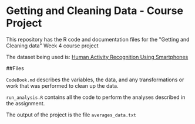 Getting and Cleaning Data - Course Project
==========================================



This repository has the R code and documentation files for the "Getting and Cleaning data" Week 4 course project



The dataset being used is: [Human Activity Recognition Using Smartphones](http://archive.ics.uci.edu/ml/datasets/Human+Activity+Recognition+Using+Smartphones)



##Files


`CodeBook.md` describes the variables, the data, and any transformations or work that was performed to clean up the data.



`run_analysis.R` contains all the code to perform the analyses described in the assignment.

The output of the project is the file `averages_data.txt`
